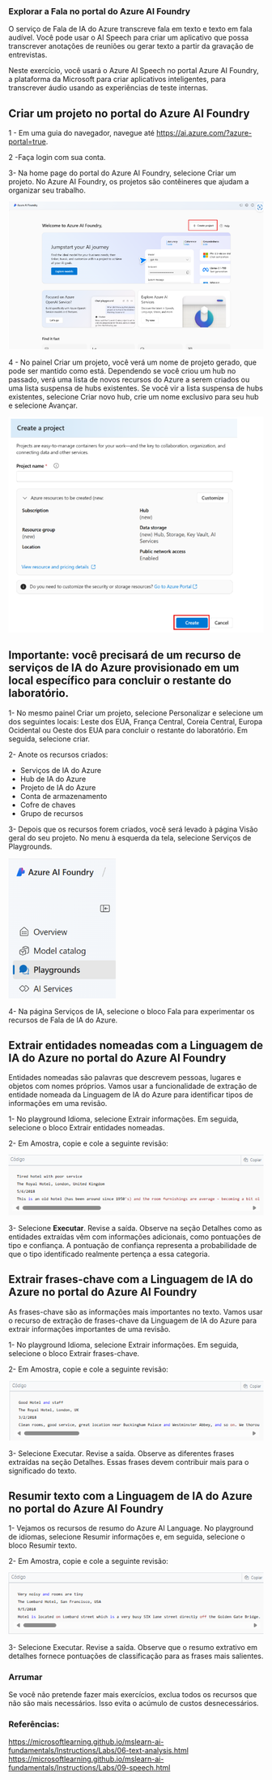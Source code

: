 ### Explorar a Fala no portal do Azure AI Foundry
O serviço de Fala de IA do Azure transcreve fala em texto e texto em fala audível. Você pode usar o AI Speech para criar um aplicativo que possa transcrever anotações de reuniões ou gerar texto a partir da gravação de entrevistas.

Neste exercício, você usará o Azure AI Speech no portal Azure AI Foundry, a plataforma da Microsoft para criar aplicativos inteligentes, para transcrever áudio usando as experiências de teste internas.

## Criar um projeto no portal do Azure AI Foundry
1 - Em uma guia do navegador, navegue até <a>https://ai.azure.com/?azure-portal=true</a>.

2 -Faça login com sua conta.

3- Na home page do portal do Azure AI Foundry, selecione Criar um projeto. No Azure AI Foundry, os projetos são contêineres que ajudam a organizar seu trabalho.

<img src="https://github.com/JefersonManso/desafio_ia_dio/blob/main/foto_01png.png" alt="Página inicial do azure ai foundry">


4 - No painel Criar um projeto, você verá um nome de projeto gerado, que pode ser mantido como está. Dependendo se você criou um hub no passado, verá uma lista de novos recursos do Azure a serem criados ou uma lista suspensa de hubs existentes. Se você vir a lista suspensa de hubs existentes, selecione Criar novo hub, crie um nome exclusivo para seu hub e selecione Avançar.

<img src="https://github.com/JefersonManso/desafio_ia_dio/blob/main/foto_02.png" alt="Página inicial do azure ai foundry">

## Importante: você precisará de um recurso de serviços de IA do Azure provisionado em um local específico para concluir o restante do laboratório.

1- No mesmo painel Criar um projeto, selecione Personalizar e selecione um dos seguintes locais: Leste dos EUA, França Central, Coreia Central, Europa Ocidental ou Oeste dos EUA para concluir o restante do laboratório. Em seguida, selecione criar.

2- Anote os recursos criados:
- Serviços de IA do Azure
- Hub de IA do Azure
- Projeto de IA do Azure
- Conta de armazenamento
- Cofre de chaves
- Grupo de recursos

3- Depois que os recursos forem criados, você será levado à página Visão geral do seu projeto. No menu à esquerda da tela, selecione Serviços de Playgrounds.

<img src="https://github.com/JefersonManso/desafio_ia_dio/blob/main/inputs/foto_03png.png" alt="Página inicial do azure ai foundry">

4- Na página Serviços de IA, selecione o bloco Fala para experimentar os recursos de Fala de IA do Azure.

## Extrair entidades nomeadas com a Linguagem de IA do Azure no portal do Azure AI Foundry
Entidades nomeadas são palavras que descrevem pessoas, lugares e objetos com nomes próprios. Vamos usar a funcionalidade de extração de entidade nomeada da Linguagem de IA do Azure para identificar tipos de informações em uma revisão.

1- No playground Idioma, selecione Extrair informações. Em seguida, selecione o bloco Extrair entidades nomeadas.

2- Em Amostra, copie e cole a seguinte revisão:

<img src="https://github.com/JefersonManso/desafio_ia_dio/blob/main/inputs/foto_04.png" alt="Página inicial do azure ai foundry">

3- Selecione <strong>Executar</strong>. Revise a saída. Observe na seção Detalhes como as entidades extraídas vêm com informações adicionais, como pontuações de tipo e confiança. A pontuação de confiança representa a probabilidade de que o tipo identificado realmente pertença a essa categoria.

## Extrair frases-chave com a Linguagem de IA do Azure no portal do Azure AI Foundry
As frases-chave são as informações mais importantes no texto. Vamos usar o recurso de extração de frases-chave da Linguagem de IA do Azure para extrair informações importantes de uma revisão.

1- No playground Idioma, selecione Extrair informações. Em seguida, selecione o bloco Extrair frases-chave.

2- Em Amostra, copie e cole a seguinte revisão:

<img src="https://github.com/JefersonManso/desafio_ia_dio/blob/main/inputs/foto_05.png" alt="Página inicial do azure ai foundry">

3- Selecione Executar. Revise a saída. Observe as diferentes frases extraídas na seção Detalhes. Essas frases devem contribuir mais para o significado do texto.

## Resumir texto com a Linguagem de IA do Azure no portal do Azure AI Foundry

1- Vejamos os recursos de resumo do Azure AI Language. No playground de idiomas, selecione Resumir informações e, em seguida, selecione o bloco Resumir texto.

2- Em Amostra, copie e cole a seguinte revisão:

<img src="https://github.com/JefersonManso/desafio_ia_dio/blob/main/inputs/foto_06.png" alt="Página inicial do azure ai foundry">

3- Selecione Executar. Revise a saída. Observe que o resumo extrativo em detalhes fornece pontuações de classificação para as frases mais salientes.


### Arrumar
Se você não pretende fazer mais exercícios, exclua todos os recursos que não são mais necessários. Isso evita o acúmulo de custos desnecessários.


### Referências:
<a>https://microsoftlearning.github.io/mslearn-ai-fundamentals/Instructions/Labs/06-text-analysis.html</a>
<a>https://microsoftlearning.github.io/mslearn-ai-fundamentals/Instructions/Labs/09-speech.html</a>
